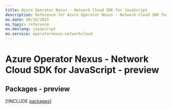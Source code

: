 ```yaml
---
title: Azure Operator Nexus - Network Cloud SDK for JavaScript
description: Reference for Azure Operator Nexus - Network Cloud SDK for JavaScript
ms.date: 09/16/2025
ms.topic: reference
ms.devlang: javascript
ms.service: operatornexus-networkcloud
---
```

# Azure Operator Nexus - Network Cloud SDK for JavaScript - preview
## Packages - preview
[!INCLUDE [packages](operator-nexus---network-cloud-index.md)]
